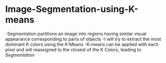 # Image-Segmentation-using-K-means
-Segmentation partitions an image into regions having similar visual appearance corresponding to parts of objects
-I will try to extract the most dominant K colors using the K-Means
-K-means can be applied with each pixel and will reassigned to the closest of the K Colors, leading to <em>Segmentation<em>
